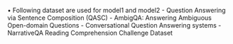 •	Following dataset are used for model1 and model2 - Question Answering via Sentence Composition (QASC) - AmbigQA: Answering Ambiguous Open-domain Questions - Conversational Question Answering systems - NarrativeQA Reading Comprehension Challenge Dataset
